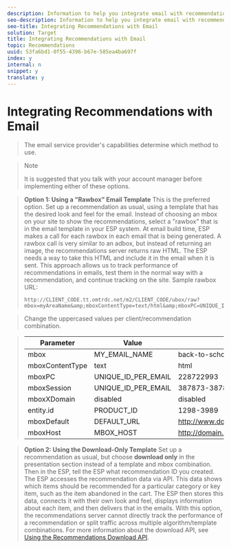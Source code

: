 ```yaml
---
description: Information to help you integrate email with recommendations using a rawbox email template or using the download-only template.
seo-description: Information to help you integrate email with recommendations using a rawbox email template or using the download-only template.
seo-title: Integrating Recommendations with Email
solution: Target
title: Integrating Recommendations with Email
topic: Recommendations
uuid: 53fa6bd1-0f55-4396-b67e-585ea4ba697f
index: y
internal: n
snippet: y
translate: y
---
```


# Integrating Recommendations with Email


>The email service provider's capabilities determine which method to use.

>>[!NOTE]
>>
>>It is suggested that you talk with your account manager before implementing either of these options.
>

>**Option 1: Using a "Rawbox" Email Template** 
>This is the preferred option.
>Set up a recommendation as usual, using a template that has the desired look and feel for the email. Instead of choosing an mbox on your site to show the recommendations, select a "rawbox" that is in the email template in your ESP system. At email build time, ESP makes a call for each rawbox in each email that is being generated. A rawbox call is very similar to an adbox, but instead of returning an image, the recommendations server returns raw HTML.
>The ESP needs a way to take this HTML and include it in the email when it is sent. This approach allows us to track performance of recommendations in emails, test them in the normal way with a recommendation, and continue tracking on the site.
>Sample rawbox URL:
>
>```
>http://CLIENT_CODE.tt.omtrdc.net/m2/CLIENT_CODE/ubox/raw?mbox=myAreaName&amp;mboxContentType=text/html&amp;mboxPC=UNIQUE_ID_PER_EMAIL&amp;mboxSession=UNIQUE_ID_PER_EMAIL&amp;mboxXDomain=disabled&amp;entity.id=productId&amp;mboxDefault=DEFAULT_URL&amp;mboxHost=MBOX_HOST
>```

>Change the uppercased values per client/recommendation combination.


>| Parameter |Value |Example |
>|---|---|---|
>| mbox |MY_EMAIL_NAME |back-to-school-email |
>| mboxContentType |text|html |text|html |
>| mboxPC |UNIQUE_ID_PER_EMAIL |228722993 |
>| mboxSession |UNIQUE_ID_PER_EMAIL |387873-3878783 |
>| mboxXDomain |disabled |disabled |
>| entity.id |PRODUCT_ID |1298-3989 |
>| mboxDefault |DEFAULT_URL |http://www.domain.com/welcome.html |
>| mboxHost |MBOX_HOST |http://domain.com/ |

>**Option 2: Using the Download-Only Template** 
>Set up a recommendation as usual, but choose **download only** in the presentation section instead of a template and mbox combination. Then in the ESP, tell the ESP what recommendation ID you created. The ESP accesses the recommendation data via API. This data shows which items should be recommended for a particular category or key item, such as the item abandoned in the cart. The ESP then stores this data, connects it with their own look and feel, displays information about each item, and then delivers that in the emails. With this option, the recommendations server cannot directly track the performance of a recommendation or split traffic across multiple algorithm/template combinations. 
>For more information about the download API, see [Using the Recommendations Download API](r_Using_the_Recommendations_Download_API.md#reference_09DA9D1AB3884CEC9144C7BDD07AB30A). 
